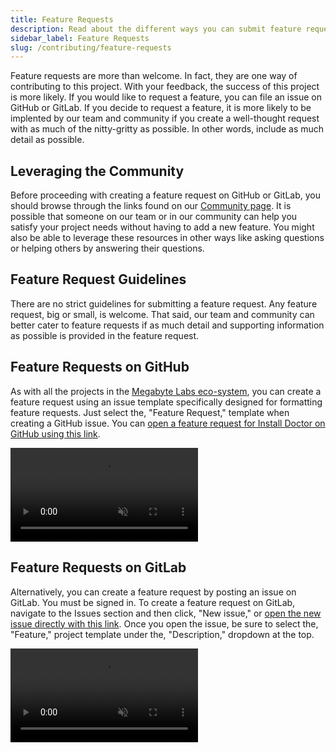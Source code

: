 ```yaml
---
title: Feature Requests
description: Read about the different ways you can submit feature requests in the Install Doctor project and find tips on creating feature requests that are more likely to make their way into Install Doctor.
sidebar_label: Feature Requests
slug: /contributing/feature-requests
---
```


Feature requests are more than welcome. In fact, they are one way of contributing to this project. With your feedback, the success of this project is more likely. If you would like to request a feature, you can file an issue on GitHub or GitLab. If you decide to request a feature, it is more likely to be implented by our team and community if you create a well-thought request with as much of the nitty-gritty as possible. In other words, include as much detail as possible.

## Leveraging the Community

Before proceeding with creating a feature request on GitHub or GitLab, you should browse through the links found on our [Community page](https://install.doctor/community). It is possible that someone on our team or in our community can help you satisfy your project needs without having to add a new feature. You might also be able to leverage these resources in other ways like asking questions or helping others by answering their questions.

## Feature Request Guidelines

There are no strict guidelines for submitting a feature request. Any feature request, big or small, is welcome. That said, our team and community can better cater to feature requests if as much detail and supporting information as possible is provided in the feature request.

## Feature Requests on GitHub

As with all the projects in the [Megabyte Labs eco-system](https://gitlab.com/megabyte-labs), you can create a feature request using an issue template specifically designed for formatting feature requests. Just select the, "Feature Request," template when creating a GitHub issue. You can [open a feature request for Install Doctor on GitHub using this link](https://github.com/megabyte-labs/install.doctor/issues/new?assignees=&labels=question&template=FeatureRequest.yml).

<video autoplay loop muted playsinline>
  <source src="/video/github-feature-request.mp4" type="video/mp4" />
  <source src="/video/github-feature-request.webm" type="video/webm" />
</video>

## Feature Requests on GitLab

Alternatively, you can create a feature request by posting an issue on GitLab. You must be signed in. To create a feature request on GitLab, navigate to the Issues section and then click, "New issue," or [open the new issue directly with this link](https://gitlab.com/megabyte-labs/install.doctor/-/issues/new). Once you open the issue, be sure to select the, "Feature," project template under the, "Description," dropdown at the top.

<video autoplay loop muted playsinline>
  <source src="/video/gitlab-feature-request.mp4" type="video/mp4" />
  <source src="/video/gitlab-feature-request.webm" type="video/webm" />
</video>
